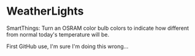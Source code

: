 # WeatherLights
SmartThings: Turn an OSRAM color bulb colors to indicate how different from normal today's temperature will be.

First GitHub use, I'm sure I'm doing this wrong...
